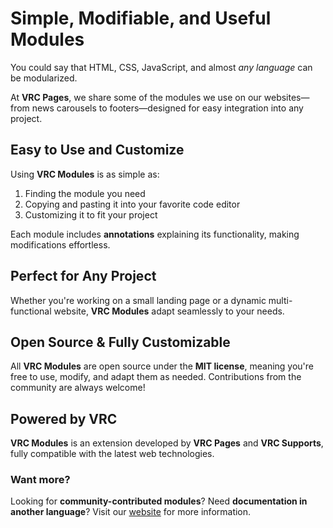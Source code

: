 # **Simple, Modifiable, and Useful Modules**  

You could say that HTML, CSS, JavaScript, and almost *any language* can be modularized.  

At **VRC Pages**, we share some of the modules we use on our websites—from news carousels to footers—designed for easy integration into any project.  

## **Easy to Use and Customize**  

Using **VRC Modules** is as simple as:  

1. Finding the module you need  
2. Copying and pasting it into your favorite code editor  
3. Customizing it to fit your project  

Each module includes **annotations** explaining its functionality, making modifications effortless.  

## **Perfect for Any Project**  

Whether you're working on a small landing page or a dynamic multi-functional website, **VRC Modules** adapt seamlessly to your needs.  

## **Open Source & Fully Customizable**  

All **VRC Modules** are open source under the **MIT license**, meaning you're free to use, modify, and adapt them as needed. Contributions from the community are always welcome!  

## **Powered by VRC**  

**VRC Modules** is an extension developed by **VRC Pages** and **VRC Supports**, fully compatible with the latest web technologies.  

### **Want more?**  

Looking for **community-contributed modules**? Need **documentation in another language**? Visit our [website](https://modules.vrcco.vercel.app) for more information.
